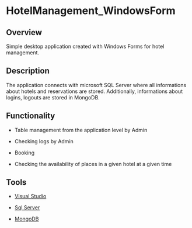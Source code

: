 # HotelManagement_WindowsForm

## Overview
Simple desktop application created with Windows Forms for hotel management.

## Description
The application connects with microsoft SQL Server where all informations about hotels and reservations are stored.
Additionally, informations about logins, logouts are stored in MongoDB. 

## Functionality
  - Table management from the application level by Admin
      
  - Checking logs by Admin

  - Booking

  - Checking the availability of places in a given hotel at a given time
    

## Tools

* [Visual Studio](https://www.visualstudio.com)

* [Sql Server](https://www.microsoft.com/pl-pl/sql-server/sql-server-downloads)

* [MongoDB](https://www.mongodb.com)



